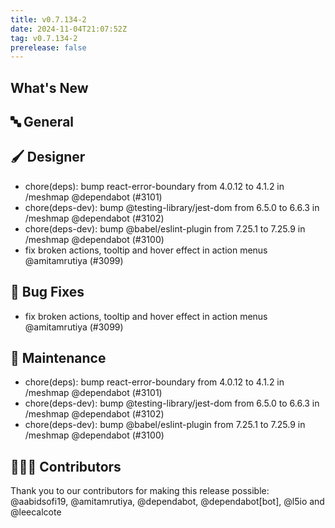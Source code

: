 ```yaml
---
title: v0.7.134-2
date: 2024-11-04T21:07:52Z
tag: v0.7.134-2
prerelease: false
---
```


## What's New
## 🔤 General
## 🖌️ Designer

- chore(deps): bump react-error-boundary from 4.0.12 to 4.1.2 in /meshmap @dependabot (#3101)
- chore(deps-dev): bump @testing-library/jest-dom from 6.5.0 to 6.6.3 in /meshmap @dependabot (#3102)
- chore(deps-dev): bump @babel/eslint-plugin from 7.25.1 to 7.25.9 in /meshmap @dependabot (#3100)
- fix broken actions, tooltip and hover effect in action menus @amitamrutiya (#3099)

## 🐛 Bug Fixes

- fix broken actions, tooltip and hover effect in action menus @amitamrutiya (#3099)

## 🧰 Maintenance

- chore(deps): bump react-error-boundary from 4.0.12 to 4.1.2 in /meshmap @dependabot (#3101)
- chore(deps-dev): bump @testing-library/jest-dom from 6.5.0 to 6.6.3 in /meshmap @dependabot (#3102)
- chore(deps-dev): bump @babel/eslint-plugin from 7.25.1 to 7.25.9 in /meshmap @dependabot (#3100)

## 👨🏽‍💻 Contributors

Thank you to our contributors for making this release possible:
@aabidsofi19, @amitamrutiya, @dependabot, @dependabot[bot], @l5io and @leecalcote

